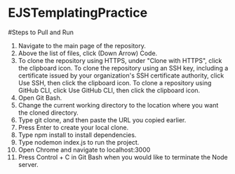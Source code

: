 # EJSTemplatingPractice

#Steps to Pull and Run
1. Navigate to the main page of the repository.
2. Above the list of files, click (Down Arrow) Code.
3. To clone the repository using HTTPS, under "Clone with HTTPS", click the clipboard icon. To clone the repository using an SSH key, including a certificate issued by your 
organization's SSH certificate authority, click Use SSH, then click the clipboard icon. To clone a repository using GitHub CLI, click Use GitHub CLI, then click the clipboard
icon.
4. Open Git Bash.
5. Change the current working directory to the location where you want the cloned directory.
6. Type git clone, and then paste the URL you copied earlier.
7. Press Enter to create your local clone.
8. Type npm install to install dependencies.
9. Type nodemon index.js to run the project.
10. Open Chrome and navigate to localhost:3000
11. Press Control + C in Git Bash when you would like to terminate the Node server.

